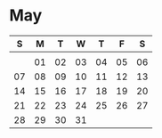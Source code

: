 # May

| S | M | T | W | T | F | S |
|---|---|---|---|---|---|---|
|   |   |   |   |   |   |   |
|   | 01 | 02 | 03 | 04 | 05 | 06 |
| 07 | 08 | 09 | 10 | 11 | 12 | 13 |
| 14 | 15 | 16 | 17 | 18 | 19 | 20 |
| 21 | 22 | 23 | 24 | 25 | 26 | 27 |
| 28 | 29 | 30 | 31 |    |    |    |
